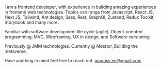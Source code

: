 I am a frontend developer, with experience in building amazing experiences in frontend web technologies. Topics can range from Javascript, React JS, Next JS, Tailwind, Ant design, Sass, Rest, GraphQl, Zustand, Redux Toolkit, Storybook and many more.

Familiar with software development life cycle (agile), Object-oriented programming, MVC, Wireframing, UX in design, and Software versioning.

Previously @ JMM technologies. Currently @ Metator, Building the metaverse.

Have anything in mind feel free to reach out. [mudasir.ee@gmail.com](mailto:mudasir.ee@gmail.com)
